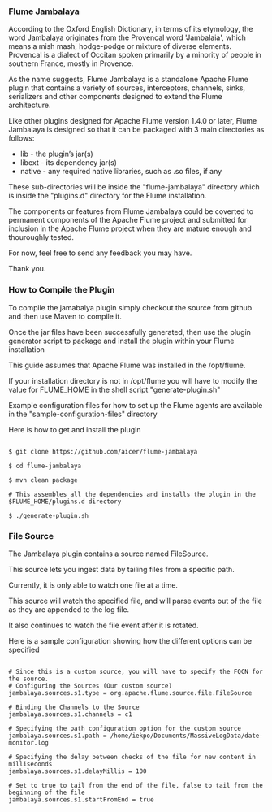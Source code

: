 ### Flume Jambalaya ###

According to the Oxford English Dictionary, in terms of its etymology, the word Jambalaya originates from the Provencal word 'Jambalaia', which means a mish mash, hodge-podge or mixture of diverse elements. Provencal is a dialect of Occitan spoken primarily by a minority of people in southern France, mostly in Provence.

As the name suggests, Flume Jambalaya is a standalone Apache Flume plugin that contains a variety of sources, interceptors, channels, sinks, serializers and other components designed to extend the Flume architecture.

Like other plugins designed for Apache Flume version 1.4.0 or later, Flume Jambalaya is designed so that it can be packaged with 3 main directories as follows:

* lib - the plugin’s jar(s)
* libext - its dependency jar(s)
* native - any required native libraries, such as .so files, if any

These sub-directories will be inside the "flume-jambalaya" directory which is inside the "plugins.d" directory for the Flume installation.

The components or features from Flume Jambalaya could be coverted to permanent components of the Apache Flume project and submitted for inclusion in the Apache Flume project when they are mature enough and thouroughly tested.

For now, feel free to send any feedback you may have.

Thank you.

### How to Compile the Plugin ###

To compile the jamabalya plugin simply checkout the source from github and then use Maven to compile it.

Once the jar files have been successfully generated, then use the plugin generator script to package and install the plugin within your Flume installation

This guide assumes that Apache Flume was installed in the /opt/flume.

If your installation directory is not in /opt/flume you will have to modify the value for FLUME_HOME in the shell script "generate-plugin.sh"

Example configuration files for how to set up the Flume agents are available in the "sample-configuration-files" directory

Here is how to get and install the plugin

```shell

$ git clone https://github.com/aicer/flume-jambalaya

$ cd flume-jambalaya

$ mvn clean package

# This assembles all the dependencies and installs the plugin in the $FLUME_HOME/plugins.d directory

$ ./generate-plugin.sh

```
### File Source ###

The Jambalaya plugin contains a source named FileSource.

This source lets you ingest data by tailing files from a specific path. 

Currently, it is only able to watch one file at a time.

This source will watch the specified file, and will parse events out of the file as they are appended to the log file.

It also continues to watch the file event after it is rotated.

Here is a sample configuration showing how the different options can be specified

```shell

# Since this is a custom source, you will have to specify the FQCN for the source.
# Configuring the Sources (Our custom source)
jambalaya.sources.s1.type = org.apache.flume.source.file.FileSource

# Binding the Channels to the Source
jambalaya.sources.s1.channels = c1

# Specifying the path configuration option for the custom source
jambalaya.sources.s1.path = /home/iekpo/Documents/MassiveLogData/date-monitor.log

# Specifying the delay between checks of the file for new content in milliseconds
jambalaya.sources.s1.delayMillis = 100

# Set to true to tail from the end of the file, false to tail from the beginning of the file
jambalaya.sources.s1.startFromEnd = true

```
